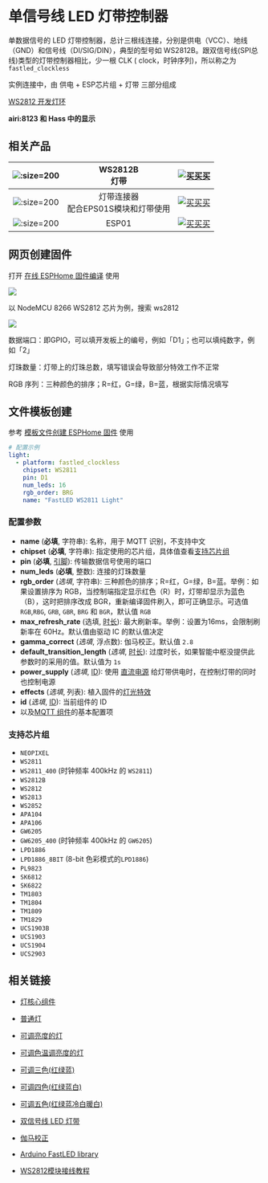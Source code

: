 # 单信号线 LED 灯带控制器

单数据信号的 LED 灯带控制器，总计三根线连接，分别是供电（VCC）、地线（GND）和信号线（DI/SIG/DIN），典型的型号如 WS2812B。跟双信号线(SPI总线)类型的灯带控制器相比，少一根 CLK ( clock，时钟序列)，所以称之为 `fastled_clockless`


实例连接中，由 供电 + ESP芯片组 + 灯带 三部分组成


[WS2812 开发灯环](//player.bilibili.com/player.html?aid=35359361&cid=61980878&page=1 ':include :type=iframe width="720" height="1280"')

**airi:8123 和 Hass 中的显示**

## 相关产品

| ![](http://pic.airijia.com/doc/20190703102846.png ':size=200')|  WS2812B<br> 灯带 |   [![买买买](http://cdn.airijia.com/b6eca8da724952cc0251.gif ':size=150')](https://s.taobao.com/search?q=ws2812b) |
|:-:|:-:|:-:|
| ![](http://pic.airijia.com/doc/20190703102858.png ':size=200')  | 灯带连接器<br> 配合EPS01S模块和灯带使用  |  [![买买买](http://cdn.airijia.com/b6eca8da724952cc0251.gif ':size=150')](https://item.taobao.com/item.htm?id=551951370518) |
| ![](http://pic.airijia.com/doc/20181122164130.png ':size=200')| ESP01 |  [![买买买](http://cdn.airijia.com/b6eca8da724952cc0251.gif ':size=150')](https://item.taobao.com/item.htm?id=45607865463) |



## 网页创建固件

打开 [在线 ESPHome 固件编译](http://airijia.com/ctl/firmware/list) 使用

![](http://pic.airijia.com/doc/20190703102912.png)

以 NodeMCU 8266 WS2812 芯片为例，搜索 ws2812  




![](http://pic.airijia.com/doc/20190703102925.png)

数据端口：即GPIO，可以填开发板上的编号，例如「D1」；也可以填纯数字，例如「2」

灯珠数量：灯带上的灯珠总数，填写错误会导致部分特效工作不正常

RGB 序列：三种颜色的排序；R=红，G=绿，B=蓝，根据实际情况填写




## 文件模板创建

参考 [模板文件创建 ESPHome 固件](esphome/guides/yaml) 使用


```yaml
# 配置示例
light:
  - platform: fastled_clockless
    chipset: WS2811
    pin: D1
    num_leds: 16
    rgb_order: BRG
    name: "FastLED WS2811 Light"
```

### 配置参数

- **name** (**必填**, 字符串): 名称，用于 MQTT 识别，不支持中文
- **chipset** (**必填**, 字符串): 指定使用的芯片组，具体值查看[支持芯片组](#支持芯片组)
- **pin** (**必填**, [引脚](esphome/guides/configuration-types#引脚)): 传输数据信号使用的端口
- **num_leds** (**必填**, 整数): 连接的灯珠数量
- **rgb_order** (*选填*, 字符串): 三种颜色的排序；R=红，G=绿，B=蓝。举例：如果设置排序为 RGB，当控制端指定显示红色（R）时，灯带却显示为蓝色（B），这时把排序改成 BGR，重新编译固件刷入，即可正确显示。可选值 `RGB`,`RBG`, `GRB`, `GBR`, `BRG` 和 `BGR`，默认值  `RGB`
- **max_refresh_rate** (选填, [时长](esphome/guides/configuration-types#时长)): 最大刷新率。举例：设置为16ms，会限制刷新率在 60Hz。默认值由驱动 IC 的默认值决定
- **gamma_correct** (*选填*, 浮点数): 伽马校正。默认值 `2.8`
- **default_transition_length** (*选填*, [时长](esphome/guides/configuration-types#时长)): 过度时长，如果智能中枢没提供此参数时的采用的值。默认值为 `1s`
- **power_supply** (*选填*, [ID](esphome/guides/configuration-types#id)): 使用 [直流电源](esphome/components/power_supply) 给灯带供电时，在控制灯带的同时也控制电源
- **effects** (*选填*, 列表): 植入固件的[灯光特效](esphome/components/light/#灯光特效)
- **id** (*选填*, [ID](esphome/guides/configuration-types#id)): 当前组件的 ID
- 以及[MQTT 组件](esphome/components/mqtt#MQTT-组件基本配置项)的基本配置项



### 支持芯片组

- `NEOPIXEL`
- `WS2811`
- `WS2811_400` (时钟频率 400kHz 的 `WS2811`)
- `WS2812B`
- `WS2812`
- `WS2813`
- `WS2852`
- `APA104`
- `APA106`
- `GW6205`
- `GW6205_400` (时钟频率 400kHz 的  `GW6205`)
- `LPD1886`
- `LPD1886_8BIT` (8-bit 色彩模式的`LPD1886`)
- `PL9823`
- `SK6812`
- `SK6822`
- `TM1803`
- `TM1804`
- `TM1809`
- `TM1829`
- `UCS1903B`
- `UCS1903`
- `UCS1904`
- `UCS2903`


## 相关链接

-  [灯核心组件](esphome/components/light/)
  -  [普通灯](esphome/components/light/binary)
  -  [可调亮度的灯](esphome/components/light/monochromatic)
  -  [可调色温调亮度的灯](esphome/components/light/cwww)
  -  [可调三色(红绿蓝)](esphome/components/light/rgb)
  -  [可调四色(红绿蓝白)](esphome/components/light/rgbw)
  -  [可调五色(红绿蓝冷白暖白)](esphome/components/light/rgbww)
  -  [双信号线 LED 灯带](esphome/components/light/fastled_spi)


- [伽马校正](https://baike.baidu.com/item/%E4%BC%BD%E7%8E%9B%E6%A0%A1%E6%AD%A3/7257507)
- [Arduino FastLED library](https://github.com/FastLED/FastLED)
- [WS2812模块接线教程](http://www.i-element.org/ws2812/)
